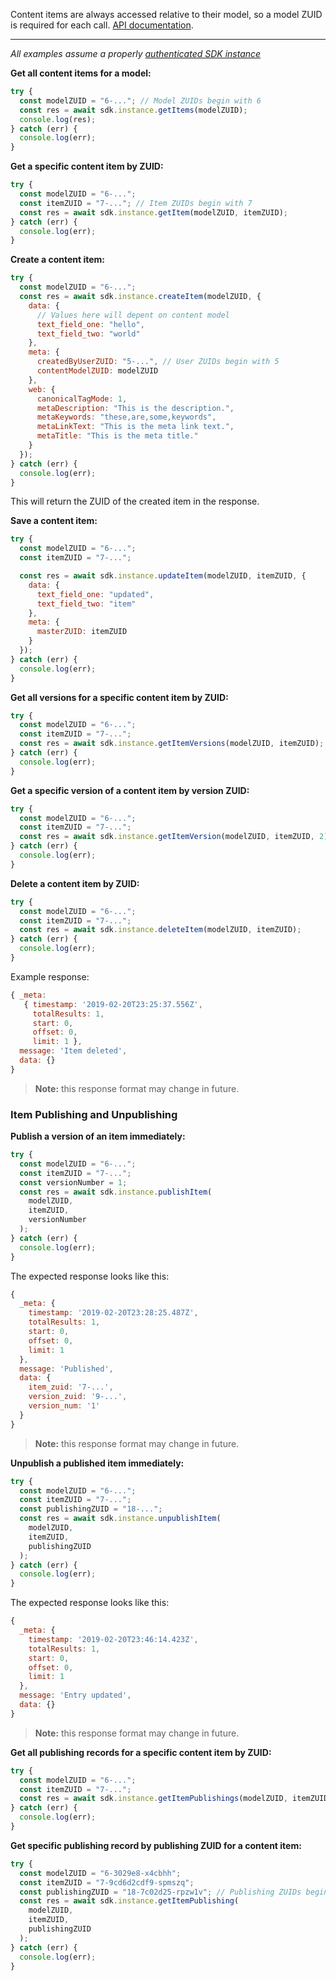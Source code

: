 Content items are always accessed relative to their model, so a model ZUID is required for each call. [API documentation](https://instances-api.zesty.org/#74adb209-9eea-0561-e98b-75a2a1b9882b).

---
*All examples assume a properly [authenticated SDK instance](tools/node-sdk/instantiation)*

**Get all content items for a model:**

```javascript
try {
  const modelZUID = "6-..."; // Model ZUIDs begin with 6
  const res = await sdk.instance.getItems(modelZUID);
  console.log(res);
} catch (err) {
  console.log(err);
}
```

**Get a specific content item by ZUID:**

```javascript
try {
  const modelZUID = "6-...";
  const itemZUID = "7-..."; // Item ZUIDs begin with 7
  const res = await sdk.instance.getItem(modelZUID, itemZUID);
} catch (err) {
  console.log(err);
}
```

**Create a content item:**

```javascript
try {
  const modelZUID = "6-...";
  const res = await sdk.instance.createItem(modelZUID, {
    data: {
      // Values here will depent on content model
      text_field_one: "hello",
      text_field_two: "world"
    },
    meta: {
      createdByUserZUID: "5-...", // User ZUIDs begin with 5
      contentModelZUID: modelZUID
    },
    web: {
      canonicalTagMode: 1,
      metaDescription: "This is the description.",
      metaKeywords: "these,are,some,keywords",
      metaLinkText: "This is the meta link text.",
      metaTitle: "This is the meta title."
    }
  });
} catch (err) {
  console.log(err);
}
```

This will return the ZUID of the created item in the response.

**Save a content item:**

```javascript
try {
  const modelZUID = "6-...";
  const itemZUID = "7-...";

  const res = await sdk.instance.updateItem(modelZUID, itemZUID, {
    data: {
      text_field_one: "updated",
      text_field_two: "item"
    },
    meta: {
      masterZUID: itemZUID
    }
  });
} catch (err) {
  console.log(err);
}
```

**Get all versions for a specific content item by ZUID:**

```javascript
try {
  const modelZUID = "6-...";
  const itemZUID = "7-...";
  const res = await sdk.instance.getItemVersions(modelZUID, itemZUID);
} catch (err) {
  console.log(err);
}
```

**Get a specific version of a content item by version ZUID:**

```javascript
try {
  const modelZUID = "6-...";
  const itemZUID = "7-...";
  const res = await sdk.instance.getItemVersion(modelZUID, itemZUID, 2);
} catch (err) {
  console.log(err);
}
```

**Delete a content item by ZUID:**

```javascript
try {
  const modelZUID = "6-...";
  const itemZUID = "7-...";
  const res = await sdk.instance.deleteItem(modelZUID, itemZUID);
} catch (err) {
  console.log(err);
}
```

Example response:

```javascript
{ _meta:
   { timestamp: '2019-02-20T23:25:37.556Z',
     totalResults: 1,
     start: 0,
     offset: 0,
     limit: 1 },
  message: 'Item deleted',
  data: {}
}
```

> **Note:** this response format may change in future.

### Item Publishing and Unpublishing

**Publish a version of an item immediately:**

```javascript
try {
  const modelZUID = "6-...";
  const itemZUID = "7-...";
  const versionNumber = 1;
  const res = await sdk.instance.publishItem(
    modelZUID,
    itemZUID,
    versionNumber
  );
} catch (err) {
  console.log(err);
}
```

The expected response looks like this:

```javascript
{
  _meta: {
    timestamp: '2019-02-20T23:28:25.487Z',
    totalResults: 1,
    start: 0,
    offset: 0,
    limit: 1
  },
  message: 'Published',
  data: {
    item_zuid: '7-...',
    version_zuid: '9-...',
    version_num: '1'
  }
}
```

> **Note:** this response format may change in future.

**Unpublish a published item immediately:**

```javascript
try {
  const modelZUID = "6-...";
  const itemZUID = "7-...";
  const publishingZUID = "18-...";
  const res = await sdk.instance.unpublishItem(
    modelZUID,
    itemZUID,
    publishingZUID
  );
} catch (err) {
  console.log(err);
}
```

The expected response looks like this:

```javascript
{
  _meta: {
    timestamp: '2019-02-20T23:46:14.423Z',
    totalResults: 1,
    start: 0,
    offset: 0,
    limit: 1
  },
  message: 'Entry updated',
  data: {}
}
```

> **Note:** this response format may change in future.

**Get all publishing records for a specific content item by ZUID:**

```javascript
try {
  const modelZUID = "6-...";
  const itemZUID = "7-...";
  const res = await sdk.instance.getItemPublishings(modelZUID, itemZUID);
} catch (err) {
  console.log(err);
}
```

**Get specific publishing record by publishing ZUID for a content item:**

```javascript
try {
  const modelZUID = "6-3029e8-x4cbhh";
  const itemZUID = "7-9cd6d2cdf9-spmszq";
  const publishingZUID = "18-7c02d25-rpzw1v"; // Publishing ZUIDs begin with 18
  const res = await sdk.instance.getItemPublishing(
    modelZUID,
    itemZUID,
    publishingZUID
  );
} catch (err) {
  console.log(err);
}
```